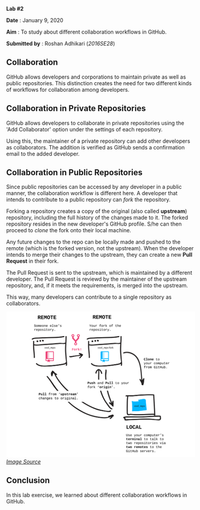 **Lab #2**

**Date** : January 9, 2020

**Aim** : To study about different collaboration workflows in GitHub.

**Submitted by** : Roshan Adhikari (_2016SE28_)

## Collaboration
GitHub allows developers and corporations to maintain private as well as public repositories. This distinction creates the need for two different kinds of workflows for collaboration among developers.

## Collaboration in Private Repositories
GitHub allows developers to collaborate in  private repositories using the 'Add Collaborator' option under the settings of each repository.

Using this, the maintainer of a private repository can add other developers as collaborators. The addition is verified as GitHub sends a confirmation email to the added developer.

## Collaboration in Public Repositories
Since public repositories can be accessed by any developer in a public manner, the collaboration workflow is different here. A developer that intends to contribute to a public repository can _fork_ the repository.

Forking a repository creates a copy of the original (also called **upstream**) repository, including the full history of the changes made to it. The forked repository resides in the new developer's GitHub profile. S/he can then proceed to _clone_ the fork onto their local machine.

Any future changes to the repo can be locally made and pushed to the remote (which is the forked version, not the upstream). When the developer intends to merge their changes to the upstream, they can create a new **Pull Request** in their fork.

The Pull Request is sent to the upstream, which is maintained by a different developer. The Pull Request is reviewd by the maintainer of the upstream repository, and, if it meets the requirements, is merged into the upstream.

This way, many developers can contribute to a single repository as collaborators.

![Collaboration in Public Repositories](https://github.com/roshanadh/EADLab/blob/master/lab2/res/workflow.png)
*[Image Source](https://github.com/Rafase282/My-FreeCodeCamp-Code/wiki/Lesson-Save-your-Code-Revisions-Forever-with-Git)*

## Conclusion

In this lab exercise, we learned about different collaboration workflows in GitHub.
